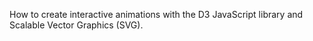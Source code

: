 How to create interactive animations with the D3 JavaScript library and Scalable Vector Graphics (SVG).
